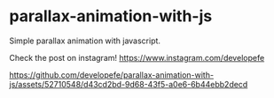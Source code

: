 # parallax-animation-with-js
Simple parallax animation with javascript.

Check the post on instagram! https://www.instagram.com/developefe

https://github.com/developefe/parallax-animation-with-js/assets/52710548/d43cd2bd-9d68-43f5-a0e6-6b44ebb2decd
